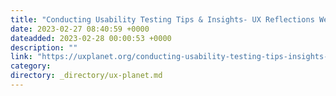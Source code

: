 ```yaml
---
title: "Conducting Usability Testing Tips & Insights- UX Reflections Week #3"
date: 2023-02-27 08:40:59 +0000
dateadded: 2023-02-28 00:00:53 +0000
description: ""
link: "https://uxplanet.org/conducting-usability-testing-tips-insights-ux-reflections-week-3-6ab9f4f0fd72?source=rss----819cc2aaeee0---4"
category:
directory: _directory/ux-planet.md
---
```

